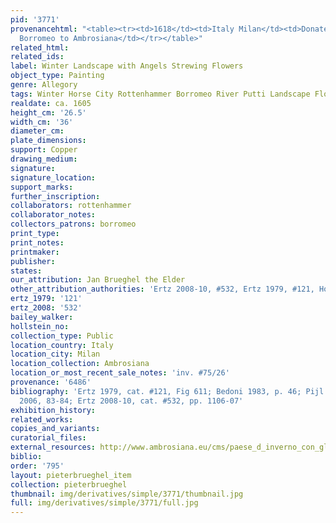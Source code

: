 ```yaml
---
pid: '3771'
provenancehtml: "<table><tr><td>1618</td><td>Italy Milan</td><td>Donated by Cardinal
  Borromeo to Ambrosiana</td></tr></table>"
related_html:
related_ids:
label: Winter Landscape with Angels Strewing Flowers
object_type: Painting
genre: Allegory
tags: Winter Horse City Rottenhammer Borromeo River Putti Landscape Flowers Cart
realdate: ca. 1605
height_cm: '26.5'
width_cm: '36'
diameter_cm:
plate_dimensions:
support: Copper
drawing_medium:
signature:
signature_location:
support_marks:
further_inscription:
collaborators: rottenhammer
collaborator_notes:
collectors_patrons: borromeo
print_type:
print_notes:
printmaker:
publisher:
states:
our_attribution: Jan Brueghel the Elder
other_attribution_authorities: 'Ertz 2008-10, #532, Ertz 1979, #121, Honig database'
ertz_1979: '121'
ertz_2008: '532'
bailey_walker:
hollstein_no:
collection_type: Public
location_country: Italy
location_city: Milan
location_collection: Ambrosiana
location_or_most_recent_sale_notes: 'inv. #75/26'
provenance: '6486'
bibliography: 'Ertz 1979, cat. #121, Fig 611; Bedoni 1983, p. 46; Pijl in Ambrosiana
  2006, 83-84; Ertz 2008-10, cat. #532, pp. 1106-07'
exhibition_history:
related_works:
copies_and_variants:
curatorial_files:
external_resources: http://www.ambrosiana.eu/cms/paese_d_inverno_con_gloria_d_angeli-1582.html
biblio:
order: '795'
layout: pieterbrueghel_item
collection: pieterbrueghel
thumbnail: img/derivatives/simple/3771/thumbnail.jpg
full: img/derivatives/simple/3771/full.jpg
---
```

